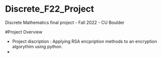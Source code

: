 # Discrete_F22_Project
Discrete Mathematics final project - Fall 2022 - CU Boulder

#Project Overview
- Project discription : Applying RSA encpription methods to an encryption algorythim using python.
- 
